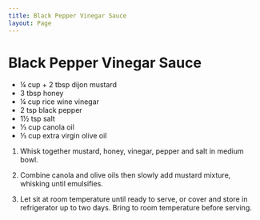 ```yaml
---
title: Black Pepper Vinegar Sauce
layout: Page
---
```


# Black Pepper Vinegar Sauce

+ ¼ cup + 2 tbsp dijon mustard
+ 3 tbsp honey
+ ¼ cup rice wine vinegar
+ 2 tsp black pepper
+ 1½ tsp salt
+ ⅓ cup canola oil
+ ⅓ cup extra virgin olive oil

1. Whisk together mustard, honey, vinegar, pepper and salt in medium bowl.

2. Combine canola and olive oils then slowly add mustard mixture, whisking until emulsifies.

3. Let sit at room temperature until ready to serve, or cover and store in refrigerator up to two days. Bring to room temperature before serving.
